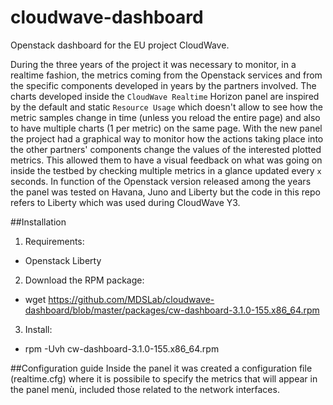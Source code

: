 # cloudwave-dashboard
Openstack dashboard for the EU project CloudWave.

During the three years of the project it was necessary to monitor, in a realtime fashion, the metrics coming from the Openstack services and from the specific components developed in years by the partners involved. The charts developed inside the ``CloudWave Realtime`` Horizon panel are inspired by the default and static ``Resource Usage`` which doesn't allow to see how the metric samples change in time (unless you reload the entire page) and also to have multiple charts (1 per metric) on the same page.
With the new panel the project had a graphical way to monitor how the actions taking place into the other partners' components change the values of the interested plotted metrics. This allowed them to have a visual feedback on what was going on inside the testbed by checking multiple metrics in a glance updated every ``x`` seconds.
In function of the Openstack version released among the years the panel was tested on Havana, Juno and Liberty but the code in this repo refers to Liberty which was used during CloudWave Y3.

##Installation
1. Requirements:
  * Openstack Liberty
2. Download the RPM package:
  * wget https://github.com/MDSLab/cloudwave-dashboard/blob/master/packages/cw-dashboard-3.1.0-155.x86_64.rpm
3. Install:
  * rpm -Uvh cw-dashboard-3.1.0-155.x86_64.rpm

##Configuration guide
Inside the panel it was created a configuration file (realtime.cfg) where it is possibile to specify the metrics that will appear in the panel menù, included those related to the network interfaces.
